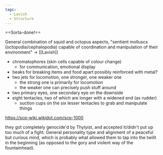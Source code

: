 ```yaml
---
tags:
  - Lavish
  - Structure
---
```

==Sorta-done!==

General combination of squid and octopus aspects,
"sentient molluscs (octopodia/cephalopodia) capable of coordination and manipulation of their environment"
-> [[Lavish]]

- chromatophores (skin cells capable of colour change)
	- for communication, emotional display
- beaks for breaking items and food apart
	possibly reinforced with metal? 
- two jets for locomotion, one stronger, one weaker one
	- the strong one is primarily for locomotion
	- the weaker one can precisely push stuff around
- two primary eyes, one secondary eye on the downside
- eight tentacles, two of which are longer with a widened end (as rudder)
	- suction cups on the six lesser tentacles to grab and manipulate things


https://scp-wiki.wikidot.com/scp-1000

they got completely genocide'd by Thylyist, and accepted it/didn't put up too much of a fight. 
General personality type and alignment of a peaceful but curious mind, which is probably what allowed them to tap into the twilit in the beginning (as opposed to the gory and violent way of the fountainhead). 
